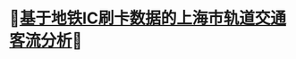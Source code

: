 # 🎉[基于地铁IC刷卡数据的上海市轨道交通客流分析](https://github.com/raingrain/analysis-of-passenger-flow-in-shanghai-rail-transit-based-on-metro-ic-card-data)🎉
